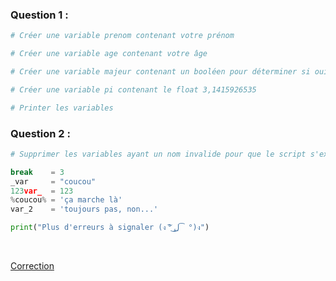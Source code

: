### Question 1 :

```python
# Créer une variable prenom contenant votre prénom

# Créer une variable age contenant votre âge

# Créer une variable majeur contenant un booléen pour déterminer si oui ou non, vous êtes majeur(e)

# Créer une variable pi contenant le float 3,1415926535

# Printer les variables
```
### Question 2 :

```python
# Supprimer les variables ayant un nom invalide pour que le script s'exécute sans erreur

break    = 3
_var     = "coucou"
123var_  = 123
%coucou% = 'ça marche là'
var_2    = 'toujours pas, non...'

print("Plus d'erreurs à signaler (ง ͠° ͟ل͜ ͡°)ง")
```

<br>

[Correction](Correction%20-%206.%20Les%20variables.md)
